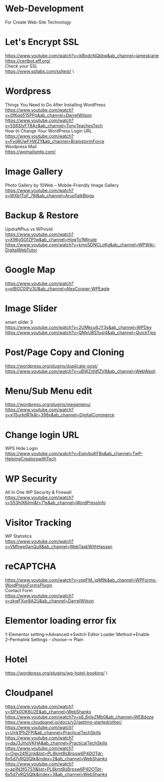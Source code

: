 # Web-Development
For Create Web-Site Technology

# Let's Encrypt SSL
https://www.youtube.com/watch?v=ikBodcNQkbw&ab_channel=jameskiarie \
https://certbot.eff.org/ \
Check your SSL \
https://www.ssllabs.com/ssltest/  \


# Wordpress
Things You Need to Do After Installing WordPress \
https://www.youtube.com/watch?v=0fKqg515PPo&ab_channel=DarrelWilson \
https://www.youtube.com/watch?v=5S6SIvFT8Ac&ab_channel=TonyTeachesTech \
How to Change Your WordPress Login URL \
https://www.youtube.com/watch?v=FvqRUwFHWZY&ab_channel=BrainstormForce \
Wordpress Mail \
https://wpmailsmtp.com/

# Image Gallery
Photo Gallery by 10Web – Mobile-Friendly Image Gallery \
https://www.youtube.com/watch?v=WXb1ToF_78I&ab_channel=ArupTalkBlogs

# Backup & Restore
UpdraftPlus vs WPvivid \
https://www.youtube.com/watch?v=X96gSGfZP1w&ab_channel=HowTo1Minute \
https://www.youtube.com/watch?v=kmoSDNCLoKg&ab_channel=WPWiki-DigitalWebTutor

# Google Map
https://www.youtube.com/watch?v=plBGC0IPz3U&ab_channel=AlexCooper-WPEagle

# Image Slider
smart slider 3 \
https://www.youtube.com/watch?v=2UMkcu6JY3s&ab_channel=WPDev \
https://www.youtube.com/watch?v=QMxUBS1osl4&ab_channel=QuickTips

# Post/Page Copy and Cloning
https://wordpress.org/plugins/duplicate-post/ \
https://www.youtube.com/watch?v=uBWZnhtfZV8&ab_channel=WebWash

# Menu/Sub Menu edit
https://wordpress.org/plugins/megamenu/ \
https://www.youtube.com/watch?v=xj15urkdR1k&t=398s&ab_channel=DigitalCommerce

# Change login URL
WPS Hide Login \
https://www.youtube.com/watch?v=EqiivbuKFBs&ab_channel=TwP-HelpingCreatorswithTech

# WP Security
All In One WP Security & Firewall \
https://www.youtube.com/watch?v=S53hlX6iImI&t=71s&ab_channel=WordPressInfo

# Visitor Tracking
WP Statistics \
https://www.youtube.com/watch?v=VMhwp0anQu8&ab_channel=WebTaskWithHassan

# reCAPTCHA 
https://www.youtube.com/watch?v=vspFM_jqM9k&ab_channel=WPForms-WordPressFormsPlugin \
Contact Form \
https://www.youtube.com/watch?v=zkwFXur8A2U&ab_channel=DarrelWilson

# Elementor loading error fix
1-Elementor setting->Advanced->Switch Editor Loader Method->Enable \
2-Permalink Settings - choose--> Plain

# Hotel
https://wordpress.org/plugins/wp-hotel-booking/ \

# Cloudpanel
https://www.youtube.com/watch?v=SIFk0OK6U2E&ab_channel=WebShanks \
https://www.youtube.com/watch?v=s8_6nIsZMb0&ab_channel=WEBdoze \
https://www.cloudpanel.io/docs/v2/getting-started/other/ \
https://www.youtube.com/watch?v=Ujrk1Ph2FPI&ab_channel=PracticalTechSkills \
https://www.youtube.com/watch?v=daJ3JmoVKHA&ab_channel=PracticalTechSkills \
https://www.youtube.com/watch?v=Oiev24fEznk&list=PL8kmtBsBrpsw6P4DOTdr-6x5d7vRQSQtk&index=2&ab_channel=WebShanks \
https://www.youtube.com/watch?v=ap1N3fG7S1I&list=PL8kmtBsBrpsw6P4DOTdr-6x5d7vRQSQtk&index=3&ab_channel=WebShanks

